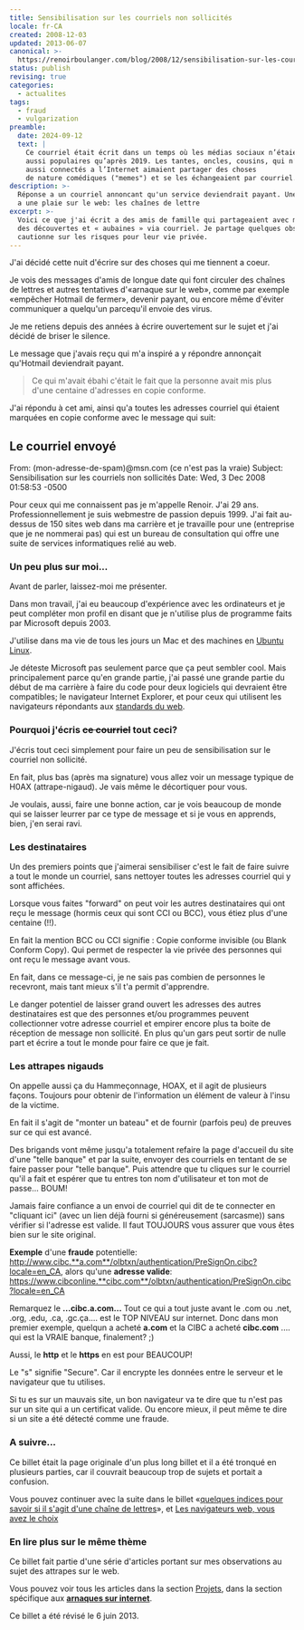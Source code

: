 ```yaml
---
title: Sensibilisation sur les courriels non sollicités
locale: fr-CA
created: 2008-12-03
updated: 2013-06-07
canonical: >-
  https://renoirboulanger.com/blog/2008/12/sensibilisation-sur-les-courriels-non-sollicites/
status: publish
revising: true
categories:
  - actualites
tags:
  - fraud
  - vulgarization
preamble:
  date: 2024-09-12
  text: |
    Ce courriel était écrit dans un temps où les médias sociaux n’étaient pas
    aussi populaires qu’après 2019. Les tantes, oncles, cousins, qui n’étaient pas
    aussi connectés a l’Internet aimaient partager des choses
    de nature comédiques ("memes") et se les échangeaient par courriel.
description: >-
  Réponse a un courriel annoncant qu'un service deviendrait payant. Une réponse
  a une plaie sur le web: les chaînes de lettre
excerpt: >-
  Voici ce que j'ai écrit a des amis de famille qui partageaient avec moi
  des découvertes et « aubaines » via courriel. Je partage quelques observations et
  cautionne sur les risques pour leur vie privée.
---
```


J'ai décidé cette nuit d'écrire sur des choses qui me tiennent a coeur.

Je vois des messages d'amis de longue date qui font circuler des chaînes de
lettres et autres tentatives d'«arnaque sur le web», comme par exemple «empêcher
Hotmail de fermer», devenir payant, ou encore même d'éviter communiquer a
quelqu'un parcequ'il envoie des virus.

Je me retiens depuis des années à écrire ouvertement sur le sujet et j'ai décidé
de briser le silence.

Le message que j'avais reçu qui m'a inspiré a y répondre annonçait qu'Hotmail
deviendrait payant.

> Ce qui m'avait ébahi c'était le fait que la personne avait mis plus d'une
> centaine d'adresses en copie conforme.

J'ai répondu à cet ami, ainsi qu'a toutes les adresses courriel qui étaient
marquées en copie conforme avec le message qui suit:

## Le courriel envoyé

From: (mon-adresse-de-spam)@msn.com (ce n'est pas la vraie) Subject:
Sensibilisation sur les courriels non sollicités Date: Wed, 3 Dec 2008 01:58:53
-0500

Pour ceux qui me connaissent pas je m'appelle Renoir. J'ai 29 ans.
Professionnellement je suis webmestre de passion depuis 1999. J'ai fait
au-dessus de 150 sites web dans ma carrière et je travaille pour une (entreprise
que je ne nommerai pas) qui est un bureau de consultation qui offre une suite de
services informatiques relié au web.

### Un peu plus sur moi...

Avant de parler, laissez-moi me présenter.

Dans mon travail, j'ai eu beaucoup d'expérience avec les ordinateurs et je peut
compléter mon profil en disant que je n'utilise plus de programme faits par
Microsoft depuis 2003.

J'utilise dans ma vie de tous les jours un Mac et des machines en [Ubuntu
Linux][0].

Je déteste Microsoft pas seulement parce que ça peut sembler cool. Mais
principalement parce qu'en grande partie, j'ai passé une grande partie du début
de ma carrière à faire du code pour deux logiciels qui devraient être
compatibles; le navigateur Internet Explorer, et pour ceux qui utilisent les
navigateurs répondants aux [standards du web][1].

### Pourquoi j'écris ~~ce courriel~~ tout ceci?

J'écris tout ceci simplement pour faire un peu de sensibilisation sur le
courriel non sollicité.

En fait, plus bas (après ma signature) vous allez voir un message typique de
H0AX (attrape-nigaud). Je vais même le décortiquer pour vous.

Je voulais, aussi, faire une bonne action, car je vois beaucoup de monde qui se
laisser leurrer par ce type de message et si je vous en apprends, bien, j'en
serai ravi.

### Les destinataires

Un des premiers points que j'aimerai sensibiliser c'est le fait de faire suivre
a tout le monde un courriel, sans nettoyer toutes les adresses courriel qui y
sont affichées.

Lorsque vous faites "forward" on peut voir les autres destinataires qui ont reçu
le message (hormis ceux qui sont CCI ou BCC), vous étiez plus d'une centaine
(!!).

En fait la mention BCC ou CCI signifie : Copie conforme invisible (ou Blank
Conform Copy). Qui permet de respecter la vie privée des personnes qui ont reçu
le message avant vous.

En fait, dans ce message-ci, je ne sais pas combien de personnes le recevront,
mais tant mieux s'il t'a permit d'apprendre.

Le danger potentiel de laisser grand ouvert les adresses des autres
destinataires est que des personnes et/ou programmes peuvent collectionner votre
adresse courriel et empirer encore plus ta boite de réception de message non
sollicité. En plus qu'un gars peut sortir de nulle part et écrire a tout le
monde pour faire ce que je fait.

### Les attrapes nigauds

On appelle aussi ça du Hammeçonnage, HOAX, et il agit de plusieurs façons.
Toujours pour obtenir de l'information un élément de valeur à l'insu de la
victime.

En fait il s'agit de "monter un bateau" et de fournir (parfois peu) de preuves
sur ce qui est avancé.

Des brigands vont même jusqu'a totalement refaire la page d'accueil du site
d'une "telle banque" et par la suite, envoyer des courriels en tentant de se
faire passer pour "telle banque". Puis attendre que tu cliques sur le courriel
qu'il a fait et espérer que tu entres ton nom d'utilisateur et ton mot de
passe... BOUM!

Jamais faire confiance a un envoi de courriel qui dit de te connecter en
"cliquant ici" (avec un lien déjà fourni si généreusement (sarcasme)) sans
vérifier si l'adresse est valide. Il faut TOUJOURS vous assurer que vous êtes
bien sur le site original.

**Exemple** d'une **fraude** potentielle:
http://www.cibc.**a.com**/olbtxn/authentication/PreSignOn.cibc?locale=en_CA,
alors qu'une **adresse valide**:
https://www.cibconline.**cibc.com**/olbtxn/authentication/PreSignOn.cibc?locale=en_CA

Remarquez le **...cibc.a.com...** Tout ce qui a tout juste avant le .com ou
.net, .org, .edu, .ca, .gc.ça.... est le TOP NIVEAU sur internet. Donc dans mon
premier exemple, quelqun a acheté **a.com** et la CIBC a acheté **cibc.com**
.... qui est la VRAIE banque, finalement? ;)

Aussi, le **http** et le **https** en est pour BEAUCOUP!

Le "s" signifie "Secure". Car il encrypte les données entre le serveur et le
navigateur que tu utilises.

Si tu es sur un mauvais site, un bon navigateur va te dire que tu n'est pas sur
un site qui a un certificat valide. Ou encore mieux, il peut même te dire si un
site a été détecté comme une fraude.

### A suivre...

Ce billet était la page originale d'un plus long billet et il a été tronqué en
plusieurs parties, car il couvrait beaucoup trop de sujets et portait a
confusion.

Vous pouvez continuer avec la suite dans le billet «[quelques indices pour
savoir si il s'agit d'une chaîne de lettres][0]», et [Les navigateurs web, vous
avez le choix][2]

### En lire plus sur le même thème

Ce billet fait partie d'une série d'articles portant sur mes observations au
sujet des attrapes sur le web.

Vous pouvez voir tous les articles dans la section [Projets][3], dans la section
spécifique aux [**arnaques sur internet**][4].

Ce billet a été révisé le 6 juin 2013.

[0]:
  /blog/2008/12/quelques-indices-pour-savoir-si-un-message-courriel-est-une-chaine-de-lettre/
[1]: https://www.w3.org/
[2]:
  /blog/2008/12/les-navigateurs-web-programmes-de-courriels-vous-avez-le-choix/
[3]: /projets/
[4]: /projets/les-arnaques-sur-internet/
